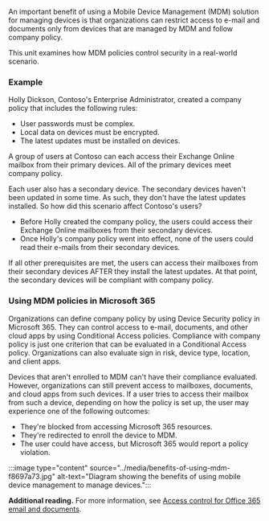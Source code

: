 An important benefit of using a Mobile Device Management (MDM) solution for managing devices is that organizations can restrict access to e-mail and documents only from devices that are managed by MDM and follow company policy.

This unit examines how MDM policies control security in a real-world scenario.

### Example

Holly Dickson, Contoso's Enterprise Administrator, created a company policy that includes the following rules:

 -  User passwords must be complex.
 -  Local data on devices must be encrypted.
 -  The latest updates must be installed on devices.

A group of users at Contoso can each access their Exchange Online mailbox from their primary devices. All of the primary devices meet company policy.

Each user also has a secondary device. The secondary devices haven't been updated in some time. As such, they don't have the latest updates installed. So how did this scenario affect Contoso's users?

 -  Before Holly created the company policy, the users could access their Exchange Online mailboxes from their secondary devices.
 -  Once Holly's company policy went into effect, none of the users could read their e-mails from their secondary devices.

If all other prerequisites are met, the users can access their mailboxes from their secondary devices AFTER they install the latest updates. At that point, the secondary devices will be compliant with company policy.

### Using MDM policies in Microsoft 365

Organizations can define company policy by using Device Security policy in Microsoft 365. They can control access to e-mail, documents, and other cloud apps by using Conditional Access policies. Compliance with company policy is just one criterion that can be evaluated in a Conditional Access policy. Organizations can also evaluate sign in risk, device type, location, and client apps.

Devices that aren't enrolled to MDM can't have their compliance evaluated. However, organizations can still prevent access to mailboxes, documents, and cloud apps from such devices. If a user tries to access their mailbox from such a device, depending on how the policy is set up, the user may experience one of the following outcomes:

 -  They're blocked from accessing Microsoft 365 resources.
 -  They're redirected to enroll the device to MDM.
 -  The user could have access, but Microsoft 365 would report a policy violation.

:::image type="content" source="../media/benefits-of-using-mdm-f8697a73.jpg" alt-text="Diagram showing the benefits of using mobile device management to manage devices.":::


**Additional reading.** For more information, see [Access control for Office 365 email and documents](https://support.office.com/article/capabilities-of-built-in-mobile-device-management-for-office-365-a1da44e5-7475-4992-be91-9ccec25905b0#bkmk_accesscontrol?azure-portal=true).
